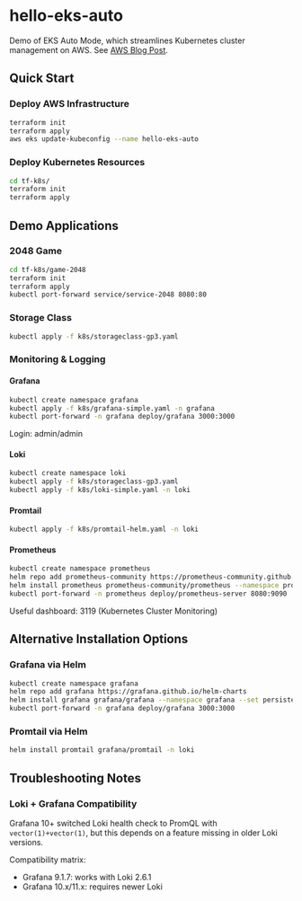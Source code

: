 # hello-eks-auto

Demo of EKS Auto Mode, which streamlines Kubernetes cluster management on AWS. See [AWS Blog Post](https://aws.amazon.com/blogs/aws/streamline-kubernetes-cluster-management-with-new-amazon-eks-auto-mode/).

## Quick Start

### Deploy AWS Infrastructure
```bash
terraform init
terraform apply
aws eks update-kubeconfig --name hello-eks-auto
```

### Deploy Kubernetes Resources
```bash
cd tf-k8s/
terraform init
terraform apply
```

## Demo Applications

### 2048 Game
```bash
cd tf-k8s/game-2048
terraform init
terraform apply
kubectl port-forward service/service-2048 8080:80
```

### Storage Class
```bash
kubectl apply -f k8s/storageclass-gp3.yaml
```

### Monitoring & Logging

#### Grafana
```bash
kubectl create namespace grafana
kubectl apply -f k8s/grafana-simple.yaml -n grafana
kubectl port-forward -n grafana deploy/grafana 3000:3000
```
Login: admin/admin

#### Loki
```bash
kubectl create namespace loki
kubectl apply -f k8s/storageclass-gp3.yaml
kubectl apply -f k8s/loki-simple.yaml -n loki
```

#### Promtail
```bash
kubectl apply -f k8s/promtail-helm.yaml -n loki
```

#### Prometheus
```bash
kubectl create namespace prometheus
helm repo add prometheus-community https://prometheus-community.github.io/helm-charts
helm install prometheus prometheus-community/prometheus --namespace prometheus
kubectl port-forward -n prometheus deploy/prometheus-server 8080:9090
```
Useful dashboard: 3119 (Kubernetes Cluster Monitoring)

## Alternative Installation Options

### Grafana via Helm
```bash
kubectl create namespace grafana
helm repo add grafana https://grafana.github.io/helm-charts
helm install grafana grafana/grafana --namespace grafana --set persistence.enabled=true
kubectl port-forward -n grafana deploy/grafana 3000:3000
```

### Promtail via Helm
```bash
helm install promtail grafana/promtail -n loki
```

## Troubleshooting Notes

### Loki + Grafana Compatibility
Grafana 10+ switched Loki health check to PromQL with `vector(1)+vector(1)`, but this depends on a feature missing in older Loki versions.

Compatibility matrix:
- Grafana 9.1.7: works with Loki 2.6.1
- Grafana 10.x/11.x: requires newer Loki